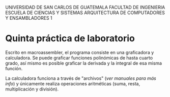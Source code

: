 UNIVERSIDAD DE SAN CARLOS DE GUATEMALA
FACULTAD DE INGENIERIA
ESCUELA DE CIENCIAS Y SISTEMAS
ARQUITECTURA DE COMPUTADORES Y ENSAMBLADORES 1

# Quinta práctica de laboratorio

Escrito en macroassembler, el programa consiste en una graficadora y calculadora. Se puede graficar funciones polinómicas de hasta cuarto grado, así mismo es posible graficar la derivada y la integral de esa misma función.

La calculadora funciona a través de "archivos" (_ver manuales para más info_) y únicamente realiza operaciones aritméticas (suma, resta, multiplicación y división).
